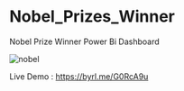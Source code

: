 # Nobel_Prizes_Winner
Nobel Prize Winner Power Bi Dashboard

![nobel](https://user-images.githubusercontent.com/113234633/193454817-ce24a0a2-2af2-46f4-b685-77a5d6737218.png)

Live Demo :  https://byrl.me/G0RcA9u

